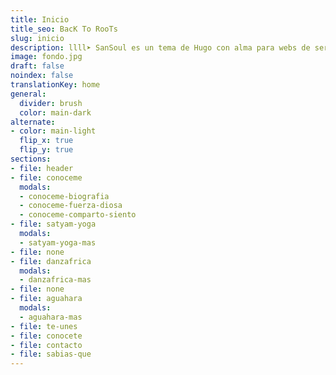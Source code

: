 ```yaml
---
title: Inicio
title_seo: BacK To RooTs
slug: inicio
description: llll➤ SanSoul es un tema de Hugo con alma para webs de servicios ✅ por lorensansol.
image: fondo.jpg
draft: false
noindex: false
translationKey: home
general:
  divider: brush
  color: main-dark
alternate:
- color: main-light
  flip_x: true
  flip_y: true
sections:
- file: header
- file: conoceme
  modals:
  - conoceme-biografia
  - conoceme-fuerza-diosa
  - conoceme-comparto-siento
- file: satyam-yoga
  modals:
  - satyam-yoga-mas
- file: none
- file: danzafrica
  modals:
  - danzafrica-mas
- file: none
- file: aguahara
  modals:
  - aguahara-mas
- file: te-unes
- file: conocete
- file: contacto
- file: sabias-que
---
```

